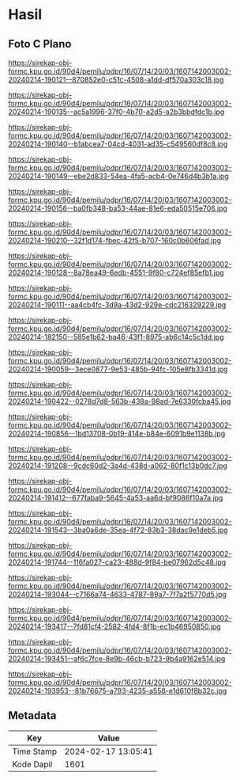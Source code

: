 # Hasil

## Foto C Plano

https://sirekap-obj-formc.kpu.go.id/90d4/pemilu/pdpr/16/07/14/20/03/1607142003002-20240214-190121--870852e0-c51c-4508-a1dd-df570a303c18.jpg

https://sirekap-obj-formc.kpu.go.id/90d4/pemilu/pdpr/16/07/14/20/03/1607142003002-20240214-190135--ac5a1996-37f0-4b70-a2d5-a2b3bbdfdc1b.jpg

https://sirekap-obj-formc.kpu.go.id/90d4/pemilu/pdpr/16/07/14/20/03/1607142003002-20240214-190140--b1abcea7-04cd-4031-ad35-c549560df8c8.jpg

https://sirekap-obj-formc.kpu.go.id/90d4/pemilu/pdpr/16/07/14/20/03/1607142003002-20240214-190149--ebe2d833-54ea-4fa5-acb4-0e746d4b3b1a.jpg

https://sirekap-obj-formc.kpu.go.id/90d4/pemilu/pdpr/16/07/14/20/03/1607142003002-20240214-190156--ba0fb348-ba53-44ae-81e6-eda50515e706.jpg

https://sirekap-obj-formc.kpu.go.id/90d4/pemilu/pdpr/16/07/14/20/03/1607142003002-20240214-190210--32f1d174-fbec-42f5-b707-160c0b606fad.jpg

https://sirekap-obj-formc.kpu.go.id/90d4/pemilu/pdpr/16/07/14/20/03/1607142003002-20240214-190128--8a78ea49-6edb-4551-9f80-c724ef85efb1.jpg

https://sirekap-obj-formc.kpu.go.id/90d4/pemilu/pdpr/16/07/14/20/03/1607142003002-20240214-190111--aa4cb4fc-3d9a-43d2-929e-cdc216329229.jpg

https://sirekap-obj-formc.kpu.go.id/90d4/pemilu/pdpr/16/07/14/20/03/1607142003002-20240214-182150--585e1b62-ba46-43f1-8975-ab6c14c5c1dd.jpg

https://sirekap-obj-formc.kpu.go.id/90d4/pemilu/pdpr/16/07/14/20/03/1607142003002-20240214-190059--3ece0877-9e53-485b-94fc-105e8fb3341d.jpg

https://sirekap-obj-formc.kpu.go.id/90d4/pemilu/pdpr/16/07/14/20/03/1607142003002-20240214-190422--0278d7d8-563b-438a-98ad-7e6330fcba45.jpg

https://sirekap-obj-formc.kpu.go.id/90d4/pemilu/pdpr/16/07/14/20/03/1607142003002-20240214-190856--1bd13708-0b19-414e-b84e-6091b9e1138b.jpg

https://sirekap-obj-formc.kpu.go.id/90d4/pemilu/pdpr/16/07/14/20/03/1607142003002-20240214-191208--9cdc60d2-3a4d-438d-a062-80f1c13b0dc7.jpg

https://sirekap-obj-formc.kpu.go.id/90d4/pemilu/pdpr/16/07/14/20/03/1607142003002-20240214-191412--677faba9-5645-4a53-aa6d-bf9086f10a7a.jpg

https://sirekap-obj-formc.kpu.go.id/90d4/pemilu/pdpr/16/07/14/20/03/1607142003002-20240214-191543--3ba0a6de-35ea-4f72-83b3-38dac9e1deb5.jpg

https://sirekap-obj-formc.kpu.go.id/90d4/pemilu/pdpr/16/07/14/20/03/1607142003002-20240214-191744--116fa027-ca23-488d-9f84-be07962d5c48.jpg

https://sirekap-obj-formc.kpu.go.id/90d4/pemilu/pdpr/16/07/14/20/03/1607142003002-20240214-193044--c7166a74-4633-4787-89a7-7f7a2f5770d5.jpg

https://sirekap-obj-formc.kpu.go.id/90d4/pemilu/pdpr/16/07/14/20/03/1607142003002-20240214-193417--7fd81cf4-2582-4fd4-8f1b-ec1b46950850.jpg

https://sirekap-obj-formc.kpu.go.id/90d4/pemilu/pdpr/16/07/14/20/03/1607142003002-20240214-193451--af6c7fce-8e9b-46cb-b723-9b4a9162e514.jpg

https://sirekap-obj-formc.kpu.go.id/90d4/pemilu/pdpr/16/07/14/20/03/1607142003002-20240214-193953--81b76675-a793-4235-a558-e1d610f8b32c.jpg


## Metadata

| Key        | Value               |
| ---------- | ------------------- |
| Time Stamp | 2024-02-17 13:05:41 |
| Kode Dapil | 1601                |



